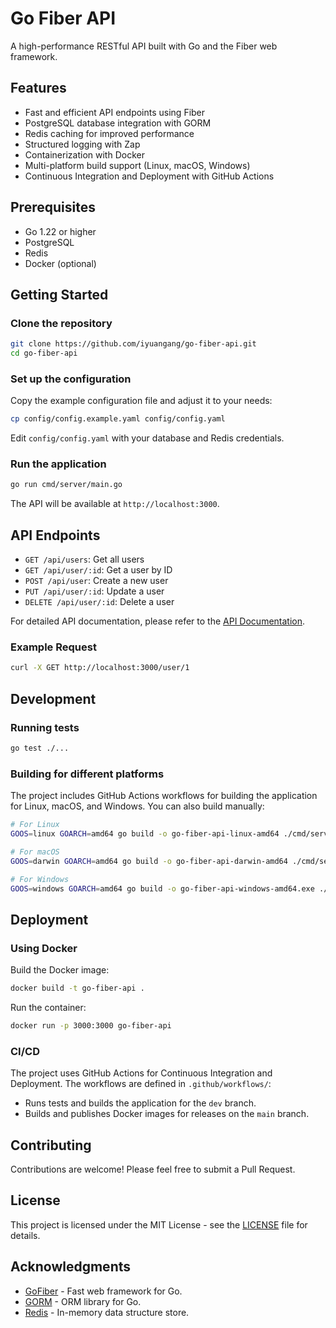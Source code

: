 # Go Fiber API

A high-performance RESTful API built with Go and the Fiber web framework.

## Features

- Fast and efficient API endpoints using Fiber
- PostgreSQL database integration with GORM
- Redis caching for improved performance
- Structured logging with Zap
- Containerization with Docker
- Multi-platform build support (Linux, macOS, Windows)
- Continuous Integration and Deployment with GitHub Actions

## Prerequisites

- Go 1.22 or higher
- PostgreSQL
- Redis
- Docker (optional)

## Getting Started

### Clone the repository

```bash
git clone https://github.com/iyuangang/go-fiber-api.git
cd go-fiber-api
```

### Set up the configuration

Copy the example configuration file and adjust it to your needs:

```bash
cp config/config.example.yaml config/config.yaml
```

Edit `config/config.yaml` with your database and Redis credentials.

### Run the application

```bash
go run cmd/server/main.go
```

The API will be available at `http://localhost:3000`.

## API Endpoints

- `GET /api/users`: Get all users
- `GET /api/user/:id`: Get a user by ID
- `POST /api/user`: Create a new user
- `PUT /api/user/:id`: Update a user
- `DELETE /api/user/:id`: Delete a user

For detailed API documentation, please refer to the [API Documentation](docs/api.md).

### Example Request

```bash
curl -X GET http://localhost:3000/user/1
```

## Development

### Running tests

```bash
go test ./...
```

### Building for different platforms

The project includes GitHub Actions workflows for building the application for Linux, macOS, and Windows. You can also build manually:

```bash
# For Linux
GOOS=linux GOARCH=amd64 go build -o go-fiber-api-linux-amd64 ./cmd/server

# For macOS
GOOS=darwin GOARCH=amd64 go build -o go-fiber-api-darwin-amd64 ./cmd/server

# For Windows
GOOS=windows GOARCH=amd64 go build -o go-fiber-api-windows-amd64.exe ./cmd/server
```

## Deployment

### Using Docker

Build the Docker image:

```bash
docker build -t go-fiber-api .
```

Run the container:

```bash
docker run -p 3000:3000 go-fiber-api
```

### CI/CD

The project uses GitHub Actions for Continuous Integration and Deployment. The workflows are defined in `.github/workflows/`:

- Runs tests and builds the application for the `dev` branch.
- Builds and publishes Docker images for releases on the `main` branch.

## Contributing

Contributions are welcome! Please feel free to submit a Pull Request.

## License

This project is licensed under the MIT License - see the [LICENSE](LICENSE) file for details.

## Acknowledgments

- [GoFiber](https://gofiber.io) - Fast web framework for Go.
- [GORM](https://gorm.io) - ORM library for Go.
- [Redis](https://redis.io) - In-memory data structure store.
